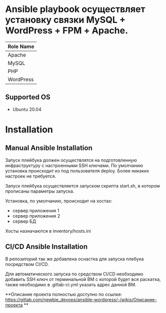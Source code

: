 # Ansible playbook осуществляет установку связки MySQL + WordPress + FPM + Аpache.

| Role Name         	|
|-------------------	|
| Apache             	|
| MySQL             	|
| PHP               	|
| WordPress         	|

## Supported OS
* Ubuntu 20.04

# Installation
## Manual Ansible Installation
Запуск плейбука должен осуществлятся на подготовленную инфраструктуру с настроенными SSH ключами. По умолчанию установка происходит из под пользователя deploy. Более никаких настроек не требуется.

Запуск плейбука осуществляется запуском скрипта start.sh, в котором прописаны параметры запуска.

Установка, по умолчанию, происходит на хостах:
- сервер приложения 1
- сервер приложения 2
- сервер БД

Хосты назначаются в inventory/hosts.ini

## CI/CD Ansible Installation
В репозиторий так же добавлена оснастка для запуска плебука посредством CI/CD.

Для автоматического запуска по средством CI/CD необходимо добавить SSH ключ от терминальной ВМ с которой будет вся раскатка, также необходимо в .gitlab-ci.yml указать адрес данной ВМ.

**Описание проекта полностью доступно по ссылке: https://gitlab.com/newbie_devops/ansible-wordpress/-/wikis/Описание-проекта **


